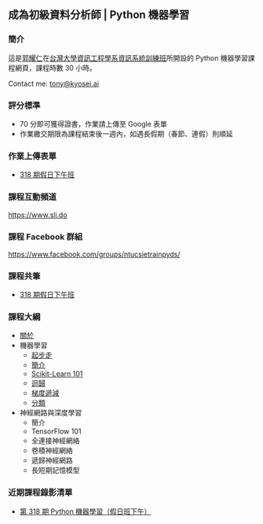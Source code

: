 ## 成為初級資料分析師 | Python 機器學習

### 簡介

這是[郭耀仁](https://www.facebook.com/yaojen.kuo.1)在[台灣大學資訊工程學系資訊系統訓練班](https://www.csie.ntu.edu.tw/train/)所開設的 Python 機器學習課程網頁，課程時數 30 小時。

Contact me: <tony@kyosei.ai>

### 評分標準

- 70 分即可獲得證書，作業請上傳至 Google 表單
- 作業繳交期限為課程結束後一週內，如遇長假期（春節、連假）則順延

### 作業上傳表單

- [318 期假日下午班](https://forms.gle/RgdLpNuje9PUuoff9)

### 課程互動頻道

<https://www.sli.do>

### 課程 Facebook 群組

<https://www.facebook.com/groups/ntucsietrainpyds/>

### 課程共筆

- [318 期假日下午班](https://colab.research.google.com/drive/16jLjtaPbQN8xKrg3HEb2o8wxGBhsoYRG)

### 課程大綱

- [關於](00-about.slides.html)
- 機器學習
    - [起步走](01-getting-started.slides.html)
    - [簡介](02-intro.slides.html)
    - [Scikit-Learn 101](03-sklearn-101.slides.html)
    - [迴歸](04-regression.slides.html)
    - [梯度遞減](05-gradient-descent.slides.html)
    - [分類](06-classification.slides.html)
- 神經網路與深度學習
    - 簡介
    - TensorFlow 101
    - 全連接神經網絡
    - 卷積神經網絡
    - 遞歸神經網路
    - 長短期記憶模型

### 近期課程錄影清單

- [第 318 期 Python 機器學習（假日班下午）](https://www.youtube.com/playlist?list=PLEq7iw5uOtuUbjWcKQOKhho7CpxkvaMVu)